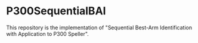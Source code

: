 # P300SequentialBAI
This repository is the implementation of "Sequential Best-Arm Identification with Application to P300 Speller".
